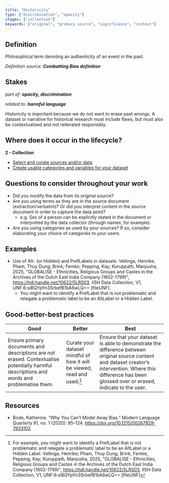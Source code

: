 ```yaml
---
title: "Historicity"
type: ["discrimination", "opacity"]
stages: ["collection"]
keywords: ["original", "primary source", "significance", "context"]
---
```


## Definition
Philosophical term denoting an authenticity of an event in the past. 

_Definition source: **Combatting Bias definition**_

## Stakes
_part of: **opacity, discrimination**_

_related to: **harmful language**_

Historicity is important because we do not want to erase past wrongs. A dataset or narrative for historical research must include flaws, but must also be contextualised and not reiterated responsibly. 

## Where does it occur in the lifecycle?

**2 - Collection**

- [Select and curate sources and/or data](/lifecycle/collection/#select-and-curate-sources-andor-data)
- [Create usable categories and variables for your dataset](/lifecycle/collection/#create-usable-categories-and-variables-for-your-dataset)


## Questions to consider throughout your work
- Did you modify the data from its original source? 
- Are you using terms as they are in the source document (extraction/verbatim)? Or did you interpret content in the source document in order to capture the data point? 
    - e.g. Sex of a person can be explicitly stated in the document or interpreted by the data collector (through names, for example). 
- Are you using categories as used by your sources? If so, consider elaborating your choice of categories to your users. 

## Examples
- Use of Alt- (or Hidden) and PrefLabels in datasets: Vellinga, Henrike; Pham, Thuy Dung; Brink, Femke; Pepping, Kay; Kuruppath, Manjusha, 2025, "GLOBALISE - Ethnicities, Religious Groups and Castes in the Archives of the Dutch East India Company (1602-1799)", https://hdl.handle.net/10622/5LRS03, IISH Data Collection, V1, UNF:6:siBQYpYn3SrbefB1bA6wLQ== [fileUNF].
    - You might want to identify a PrefLabel that is not problematic and relegate a problematic label to be an AltLabel or a Hidden Label.

## Good-better-best practices

| Good | Better | Best |
|---|---|---|
| Ensure primary documents and descriptions are not erased. Contextualise potentially harmful descriptions and words and problematise them.|Curate your dataset mindful of how it will be viewed, read and used.[^1]|Ensure that your dataset is able to demonstrate the difference between original source content and dataset creator’s intervention. Where this difference has been glossed over or erased, indicate to the user.|

## Resources
- Bode, Katherine. “Why You Can’t Model Away Bias.” Modern Language Quarterly 81, no. 1 (2020): 95–124. https://doi.org/10.1215/00267929-7933102.


[^1]: For example, you might want to identify a PrefLabel that is not problematic and relegate a problematic label to be an AltLabel or a Hidden Label. Vellinga, Henrike; Pham, Thuy Dung; Brink, Femke; Pepping, Kay; Kuruppath, Manjusha, 2025, "GLOBALISE - Ethnicities, Religious Groups and Castes in the Archives of the Dutch East India Company (1602-1799)", https://hdl.handle.net/10622/5LRS03, IISH Data Collection, V1, UNF:6:siBQYpYn3SrbefB1bA6wLQ== [fileUNF]